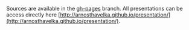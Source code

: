 Sources are available in the [gh-pages](https://github.com/arnosthavelka/presentation/tree/gh-pages) branch. All presentations can be access directly here [http://arnosthavelka.github.io/presentation/](http://arnosthavelka.github.io/presentation/).